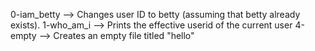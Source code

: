 0-iam_betty --> Changes user ID to betty (assuming that betty already exists).
1-who_am_i --> Prints the effective userid of the current user
4-empty --> Creates an empty file titled "hello"